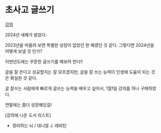 # 초사고 글쓰기

[강의](https://pudufu.co.kr/home/pdf_detail_page/555)

2024년 새해가 밝았다.

2023년을 떠올려 보면 특별한 성장이 없었던 한 해였던 것 같다.
그렇다면 2024년을 어떻게 보낼 것 인가?

이번년도에는 꾸준한 글쓰기를 해보려 한다!!

글을 잘 쓴다고 성공할지는 잘 모르겠지만, 글을 잘 쓰는 능력이 인생에 도움이 되는 것은 확실한 것 같다.

글 잘쓰는 사람에게 빠르게 글쓰는 능력을 배우고 싶어서, 1월1일 강의를 하나 구매하였다.

연말에는 좀더 성장해있길!

[강의에 나온 도서 리스트]
- 정리하는 뇌 / 대니얼 J. 레비틴
